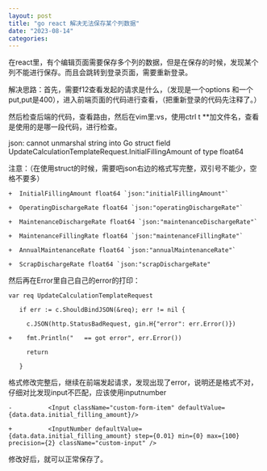 ```yaml
---
layout: post
title: "go react 解决无法保存某个列数据"
date: "2023-08-14"
categories: 
---
```

<p>在react里，有个编辑页面需要保存多个列的数据，但是在保存的时候，发现某个列不能进行保存。而且会跳转到登录页面，需要重新登录。</p>

<p>解决思路：首先，需要f12查看发起的请求是什么，（发现是一个options 和一个put,put是400），进入前端页面的代码进行查看，（把重新登录的代码先注释了。）</p>

<p>然后检查后端的代码，查看路由，然后在vim里:vs，使用ctrl t **加文件名，查看是使用的是哪一段代码，进行检查。</p>

<p>json: cannot unmarshal string into Go struct field UpdateCalculationTemplateRequest.InitialFillingAmount of type float64</p>

<p>注意：（在使用struct的时候，需要吧json右边的格式写完整，双引号不能少，空格不要多）</p>

<pre>
<code>+&nbsp; InitialFillingAmount float64 `json:&quot;initialFillingAmount&quot;`

+&nbsp; OperatingDischargeRate float64 `json:&quot;operatingDischargeRate&quot;`

+&nbsp; MaintenanceDischargeRate float64 `json:&quot;maintenanceDischargeRate&quot;`

+&nbsp; MaintenanceFillingRate float64 `json:&quot;maintenanceFillingRate&quot;`

+&nbsp; AnnualMaintenanceRate float64 `json:&quot;annualMaintenanceRate&quot;`

+&nbsp; ScrapDischargeRate float64 `json:&quot;scrapDischargeRate&quot;</code></pre>

<p>然后再在Error里自己自己的error的打印：</p>

<pre>
<code>var req UpdateCalculationTemplateRequest

&nbsp;&nbsp; if err := c.ShouldBindJSON(&amp;req); err != nil {

&nbsp;&nbsp;&nbsp;&nbsp; c.JSON(http.StatusBadRequest, gin.H{&quot;error&quot;: err.Error()})

+&nbsp;&nbsp;&nbsp; fmt.Println(&quot;&nbsp;&nbsp; == got error&quot;, err.Error())

&nbsp;&nbsp;&nbsp;&nbsp; return

&nbsp;&nbsp; }</code></pre>

<p>格式修改完整后，继续在前端发起请求，发现出现了error，说明还是格式不对，仔细对比发现input不匹配，应该使用inputnumber</p>

<pre>
<code>-&nbsp;&nbsp;&nbsp;&nbsp;&nbsp;&nbsp;&nbsp;&nbsp;&nbsp; &lt;Input className=&quot;custom-form-item&quot; defaultValue={data.data.initial_filling_amount}/&gt;

+&nbsp;&nbsp;&nbsp;&nbsp;&nbsp;&nbsp;&nbsp;&nbsp;&nbsp; &lt;InputNumber defaultValue={data.data.initial_filling_amount} step={0.01} min={0} max={100} precision={2} className=&quot;custom-input&quot; /&gt;</code></pre>

<p>修改好后，就可以正常保存了。</p>

